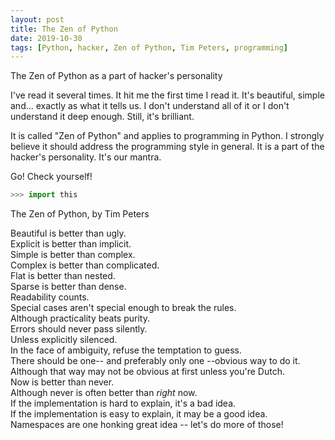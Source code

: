 ```yaml
---
layout: post
title: The Zen of Python
date: 2019-10-30
tags: [Python, hacker, Zen of Python, Tim Peters, programming]
---
```


The Zen of Python as a part of hacker's personality 

I've read it several times. It hit me the first time I read it. It's beautiful, simple and... exactly as what it tells us. I don't understand all of it or I don't understand it deep enough. Still, it's brilliant.

It is called "Zen of Python" and applies to programming in Python. I strongly believe it should address the programming style in general. It is a part of the hacker's personality. It's our mantra.

Go! Check yourself!

```python
>>> import this
```

The Zen of Python, by Tim Peters

Beautiful is better than ugly.  
Explicit is better than implicit.  
Simple is better than complex.  
Complex is better than complicated.  
Flat is better than nested.  
Sparse is better than dense.  
Readability counts.  
Special cases aren't special enough to break the rules.  
Although practicality beats purity.  
Errors should never pass silently.  
Unless explicitly silenced.  
In the face of ambiguity, refuse the temptation to guess.  
There should be one-- and preferably only one --obvious way to do it.  
Although that way may not be obvious at first unless you're Dutch.  
Now is better than never.  
Although never is often better than *right* now.  
If the implementation is hard to explain, it's a bad idea.  
If the implementation is easy to explain, it may be a good idea.  
Namespaces are one honking great idea -- let's do more of those!  
